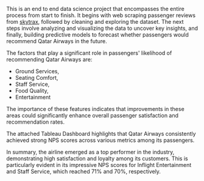 
This is an end to end data science project that encompasses the entire process from start to finish. It begins with web scraping passenger reviews from [skytrax](https://www.airlinequality.com/review-pages/a-z-airline-reviews/), followed by cleaning and exploring the dataset. The next steps involve analyzing and visualizing the data to uncover key insights, and finally, building predictive models to forecast whether passengers would recommend Qatar Airways in the future.

The factors that play a significant role in passengers' likelihood of recommending Qatar Airways are:
- Ground Services,
- Seating Comfort,
- Staff Service,
- Food Quality,
- Entertainment

The importance of these features indicates that improvements in these areas could significantly enhance overall passenger satisfaction and recommendation rates.

The attached Tableau Dashboard highlights that Qatar Airways consistently achieved strong NPS scores across various metrics among its passengers. 

In summary, the airline emerged as a top performer in the industry, demonstrating high satisfaction and loyalty among its customers. This is particularly evident in its impressive NPS scores for Inflight Entertainment and Staff Service, which reached 71% and 70%, respectively.




